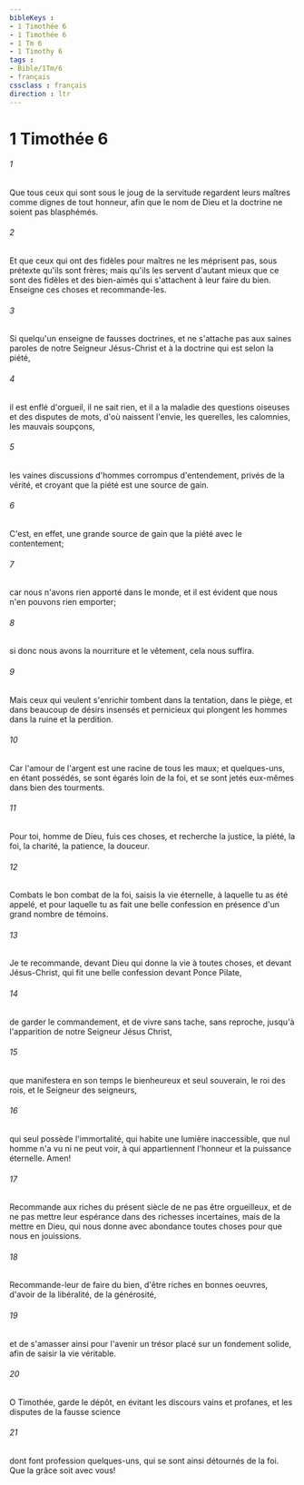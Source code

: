 ```yaml
---
bibleKeys : 
- 1 Timothée 6
- 1 Timothée 6
- 1 Tm 6
- 1 Timothy 6
tags : 
- Bible/1Tm/6
- français
cssclass : français
direction : ltr
---
```


# 1 Timothée 6

###### 1
Que tous ceux qui sont sous le joug de la servitude regardent leurs maîtres comme dignes de tout honneur, afin que le nom de Dieu et la doctrine ne soient pas blasphémés.
###### 2
Et que ceux qui ont des fidèles pour maîtres ne les méprisent pas, sous prétexte qu'ils sont frères; mais qu'ils les servent d'autant mieux que ce sont des fidèles et des bien-aimés qui s'attachent à leur faire du bien. Enseigne ces choses et recommande-les.
###### 3
Si quelqu'un enseigne de fausses doctrines, et ne s'attache pas aux saines paroles de notre Seigneur Jésus-Christ et à la doctrine qui est selon la piété,
###### 4
il est enflé d'orgueil, il ne sait rien, et il a la maladie des questions oiseuses et des disputes de mots, d'où naissent l'envie, les querelles, les calomnies, les mauvais soupçons,
###### 5
les vaines discussions d'hommes corrompus d'entendement, privés de la vérité, et croyant que la piété est une source de gain.
###### 6
C'est, en effet, une grande source de gain que la piété avec le contentement;
###### 7
car nous n'avons rien apporté dans le monde, et il est évident que nous n'en pouvons rien emporter;
###### 8
si donc nous avons la nourriture et le vêtement, cela nous suffira.
###### 9
Mais ceux qui veulent s'enrichir tombent dans la tentation, dans le piège, et dans beaucoup de désirs insensés et pernicieux qui plongent les hommes dans la ruine et la perdition.
###### 10
Car l'amour de l'argent est une racine de tous les maux; et quelques-uns, en étant possédés, se sont égarés loin de la foi, et se sont jetés eux-mêmes dans bien des tourments.
###### 11
Pour toi, homme de Dieu, fuis ces choses, et recherche la justice, la piété, la foi, la charité, la patience, la douceur.
###### 12
Combats le bon combat de la foi, saisis la vie éternelle, à laquelle tu as été appelé, et pour laquelle tu as fait une belle confession en présence d'un grand nombre de témoins.
###### 13
Je te recommande, devant Dieu qui donne la vie à toutes choses, et devant Jésus-Christ, qui fit une belle confession devant Ponce Pilate,
###### 14
de garder le commandement, et de vivre sans tache, sans reproche, jusqu'à l'apparition de notre Seigneur Jésus Christ,
###### 15
que manifestera en son temps le bienheureux et seul souverain, le roi des rois, et le Seigneur des seigneurs,
###### 16
qui seul possède l'immortalité, qui habite une lumière inaccessible, que nul homme n'a vu ni ne peut voir, à qui appartiennent l'honneur et la puissance éternelle. Amen!
###### 17
Recommande aux riches du présent siècle de ne pas être orgueilleux, et de ne pas mettre leur espérance dans des richesses incertaines, mais de la mettre en Dieu, qui nous donne avec abondance toutes choses pour que nous en jouissions.
###### 18
Recommande-leur de faire du bien, d'être riches en bonnes oeuvres, d'avoir de la libéralité, de la générosité,
###### 19
et de s'amasser ainsi pour l'avenir un trésor placé sur un fondement solide, afin de saisir la vie véritable.
###### 20
O Timothée, garde le dépôt, en évitant les discours vains et profanes, et les disputes de la fausse science
###### 21
dont font profession quelques-uns, qui se sont ainsi détournés de la foi. Que la grâce soit avec vous!
